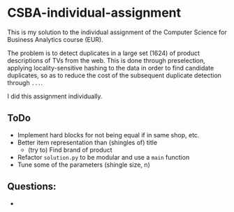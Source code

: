 # CSBA-individual-assignment

This is my solution to the individual assignment of the Computer Science for Business Analytics course (EUR).

The problem is to detect duplicates in a large set (1624) of product descriptions of TVs from the web.
This is done through preselection, applying locality-sensitive hashing to the data in order to find candidate duplicates,
so as to reduce the cost of the subsequent duplicate detection through `...`.

I did this assignment individually.

## ToDo
- Implement hard blocks for not being equal if in same shop, etc.
- Better item representation than (shingles of) title
    - (try to) Find brand of product
- Refactor `solution.py` to be modular and use a `main` function
- Tune some of the parameters (shingle size, n)

## Questions:
-

